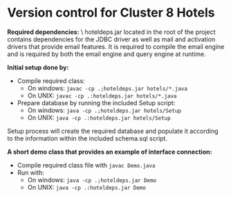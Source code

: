 # Version control for Cluster 8 Hotels

**Required dependencies:**
\\
hoteldeps.jar located in the root of the project contains dependencies for the JDBC driver as well as mail and activation drivers that provide email features. It is required to compile the email engine and is required by both the email engine and query engine at runtime.

**Initial setup done by:**
* Compile required class:
    - On windows: `javac -cp .;hoteldeps.jar hotels/*.java`
    - On UNIX: `javac -cp .:hoteldeps.jar hotels/*.java`
* Prepare database by running the included Setup script:
    - On windows: `java -cp .;hoteldeps.jar hotels/Setup`
    - On UNIX: `java -cp .:hoteldeps.jar hotels/Setup`

Setup process will create the required database and populate it according to the information within the included schema.sql script.

**A short demo class that provides an example of interface connection:**
* Compile required class file with `javac Demo.java`
* Run with:
    - On windows: `java -cp .;hoteldeps.jar Demo`
    - On UNIX: `java -cp .:hoteldeps.jar Demo`
